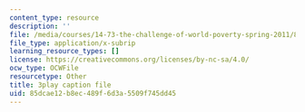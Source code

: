 ```yaml
---
content_type: resource
description: ''
file: /media/courses/14-73-the-challenge-of-world-poverty-spring-2011/85dcae12b8ec489f6d3a5509f745dd45_K2LvCx8H0OU.srt
file_type: application/x-subrip
learning_resource_types: []
license: https://creativecommons.org/licenses/by-nc-sa/4.0/
ocw_type: OCWFile
resourcetype: Other
title: 3play caption file
uid: 85dcae12-b8ec-489f-6d3a-5509f745dd45
---
```

